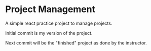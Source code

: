 # Project Management

A simple react practice project to manage projects.

Initial commit is my version of the project.

Next commit will be the "finished" project as done by the instructor.
